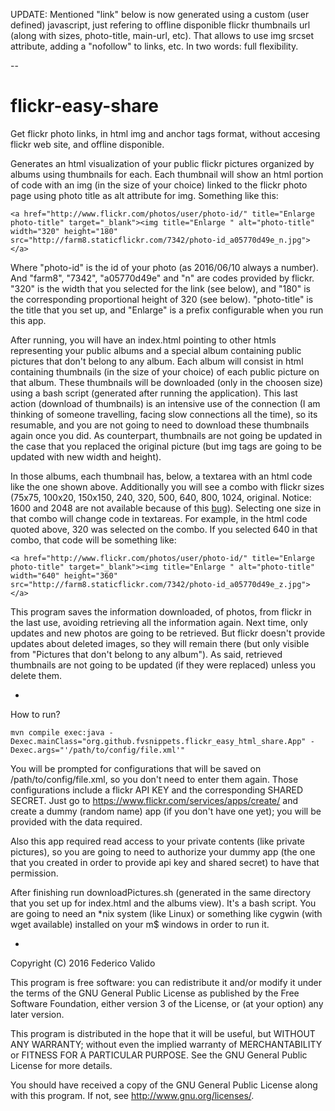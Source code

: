 UPDATE: Mentioned "link" below is now generated using a custom (user defined) javascript, just refering to offline disponible flickr thumbnails url (along with sizes, photo-title, main-url, etc). That allows to use img srcset attribute, adding a "nofollow" to links, etc. In two words: full flexibility.

--

# flickr-easy-share
Get flickr photo links, in html img and anchor tags format, without accesing flickr web site, and offline disponible.

Generates an html visualization of your public flickr pictures organized by albums using thumbnails for each. Each thumbnail will show an html portion of code with an img (in the size of your choice) linked to the flickr photo page using photo title as alt attribute for img. Something like this:

```
<a href="http://www.flickr.com/photos/user/photo-id/" title="Enlarge photo-title" target="_blank"><img title="Enlarge " alt="photo-title" width="320" height="180" src="http://farm8.staticflickr.com/7342/photo-id_a05770d49e_n.jpg"></a>
```

Where "photo-id" is the id of your photo (as 2016/06/10 always a number). And "farm8", "7342", "a05770d49e" and "n" are codes provided by flickr. "320" is the width that you selected for the link (see below), and "180" is the corresponding proportional height of 320 (see below). "photo-title" is the title that you set up, and "Enlarge" is a prefix configurable when you run this app.

After running, you will have an index.html pointing to other htmls representing your public albums and a special album containing public pictures that don't belong to any album. Each album will consist in html containing thumbnails (in the size of your choice) of each public picture on that album. These thumbnails will be downloaded (only in the choosen size) using a bash script (generated after running the application). This last action (download of thumbnails) is an intensive use of the connection (I am thinking of someone travelling, facing slow connections all the time), so its resumable, and you are not going to need to download these thumbnails again once you did. As counterpart, thumbnails are not going be updated in the case that you replaced the original picture (but img tags are going to be updated with new width and height).

In those albums, each thumbnail has, below, a textarea with an html code like the one shown above. Additionally you will see a combo with flickr sizes (75x75, 100x20, 150x150, 240, 320, 500, 640, 800, 1024, original. Notice: 1600 and 2048 are not available because of this [bug](https://github.com/callmeal/Flickr4Java/issues/178)). Selecting one size in that combo will change code in textareas. For example, in the html code quoted above, 320 was selected on the combo. If you selected 640 in that combo, that code will be something like:

```
<a href="http://www.flickr.com/photos/user/photo-id/" title="Enlarge photo-title" target="_blank"><img title="Enlarge " alt="photo-title" width="640" height="360" src="http://farm8.staticflickr.com/7342/photo-id_a05770d49e_z.jpg"></a>
```

This program saves the information downloaded, of photos, from flickr in the last use, avoiding retrieving all the information again. Next time, only updates and new photos are going to be retrieved. But flickr doesn't provide updates about deleted images, so they will remain there (but only visible from "Pictures that don't belong to any album"). As said, retrieved thumbnails are not going to be updated (if they were replaced) unless you delete them.

-

How to run?

```
mvn compile exec:java -Dexec.mainClass="org.github.fvsnippets.flickr_easy_html_share.App" -Dexec.args="'/path/to/config/file.xml'"
```

You will be prompted for configurations that will be saved on /path/to/config/file.xml, so you don't need to enter them again.
Those configurations include a flickr API KEY and the corresponding SHARED SECRET. Just go to https://www.flickr.com/services/apps/create/ and create a dummy (random name) app (if you don't have one yet); you will be provided with the data required.

Also this app required read access to your private contents (like private pictures), so you are going to need to authorize your dummy app (the one that you created in order to provide api key and shared secret) to have that permission.

After finishing run downloadPictures.sh (generated in the same directory that you set up for index.html and the albums view). It's a bash script. You are going to need an *nix system (like Linux) or something like cygwin (with wget available) installed on your m$ windows in order to run it.

-

Copyright (C) 2016 Federico Valido

This program is free software: you can redistribute it and/or modify it under the terms of the GNU General Public License as published by the Free Software Foundation, either version 3 of the License, or (at your option) any later version.

This program is distributed in the hope that it will be useful, but WITHOUT ANY WARRANTY; without even the implied warranty of MERCHANTABILITY or FITNESS FOR A PARTICULAR PURPOSE. See the GNU General Public License for more details.

You should have received a copy of the GNU General Public License along with this program.  If not, see <http://www.gnu.org/licenses/>.
